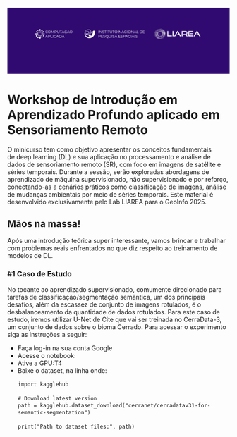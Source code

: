 ![image](workshop/workshop.jpeg)

# Workshop de Introdução em Aprendizado Profundo aplicado em Sensoriamento Remoto

O minicurso tem como objetivo apresentar os conceitos fundamentais de deep learning (DL) e sua aplicação no processamento e análise de dados de sensoriamento remoto (SR), com foco em imagens de satélite e séries temporais. Durante a sessão, serão exploradas abordagens de aprendizado de máquina supervisionado, não supervisionado e por reforço, conectando-as a cenários práticos como classificação de imagens, análise de mudanças ambientais por meio de séries temporais. Este material é desenvolvido exclusivamente pelo Lab LIAREA para o GeoInfo 2025. 

## Mãos na massa!

Após uma introdução teórica super interessante, vamos brincar e trabalhar com problemas reais enfrentados no que diz respeito ao treinamento de modelos de DL. 

### #1 Caso de Estudo
No tocante ao aprendizado supervisionado, comumente direcionado para tarefas de classificação/segmentação semântica, um dos principais desafios, além da escassez de conjunto de imagens rotulados, é o desbalanceamento da quantidade de dados rotulados. Para este caso de estudo, iremos utilizar U-Net de Cite que vai ser treinada no CerraData-3, um conjunto de dados sobre o bioma Cerrado. Para acessar o experimento siga as instruções a seguir:

- Faça log-in na sua conta Google
- Acesse o notebook:
- Ative a GPU:T4
- Baixe o dataset, na linha onde:
   ```
   import kagglehub
    
   # Download latest version
   path = kagglehub.dataset_download("cerranet/cerradatav31-for-semantic-segmentation")
    
   print("Path to dataset files:", path)
   ```
   

